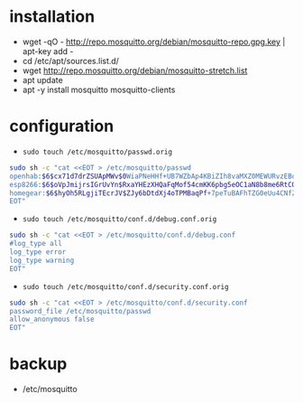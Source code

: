 # installation
 - wget -qO - http://repo.mosquitto.org/debian/mosquitto-repo.gpg.key | apt-key add -
 - cd /etc/apt/sources.list.d/
 - wget http://repo.mosquitto.org/debian/mosquitto-stretch.list
 - apt update
 - apt -y install mosquitto mosquitto-clients

# configuration
 - `sudo touch /etc/mosquitto/passwd.orig`
```bash
sudo sh -c "cat <<EOT > /etc/mosquitto/passwd
openhab:$6$cx71d7drZSUApMWv$0WiaPNeHHf+UB7WZbAp4KBiZIh8vaMXZ0MEWURvzEBo/mzOnrjoR9YMr0+bqoShp23yciFTLttrOXonPMJ1ttQ==
esp8266:$6$oVpJmijrsIGrUvYn$RxaYHEzXHQaFqMof54cmKK6pbg5eOC1aN8b8me6RtCQcZh0Myznxgz/2rXO51r2CQ4FIseBY1Jn4PhvzPeV9sw==
homegear:$6$hyOh5RLgjiTEcrJV$ZJy6bDtdXj4oTPMBaqPf+7peTuBAFhTZG0eUu4CNfZxoH8Aj5mxU4L36OB6Z52RWv5bQ3Gxb3qg+jvBzqa5Edw==
EOT"
```
 - `sudo touch /etc/mosquitto/conf.d/debug.conf.orig`
```bash
sudo sh -c "cat <<EOT > /etc/mosquitto/conf.d/debug.conf
#log_type all
log_type error
log_type warning
EOT"
```
 - `sudo touch /etc/mosquitto/conf.d/security.conf.orig`
```bash
sudo sh -c "cat <<EOT > /etc/mosquitto/conf.d/security.conf
password_file /etc/mosquitto/passwd
allow_anonymous false
EOT"
```

# backup
 - /etc/mosquitto
